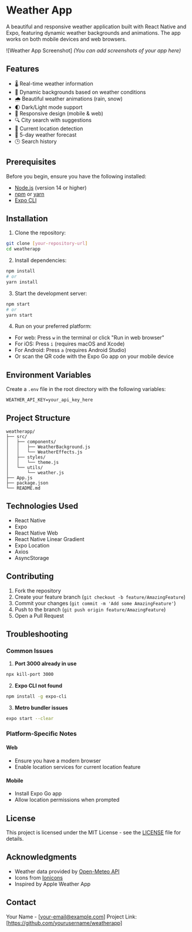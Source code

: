 # Weather App

A beautiful and responsive weather application built with React Native and Expo, featuring dynamic weather backgrounds and animations. The app works on both mobile devices and web browsers.

![Weather App Screenshot]
*(You can add screenshots of your app here)*

## Features

- 🌡️ Real-time weather information
- 🎨 Dynamic backgrounds based on weather conditions
- 🌧️ Beautiful weather animations (rain, snow)
- 🌓 Dark/Light mode support
- 📱 Responsive design (mobile & web)
- 🔍 City search with suggestions
- 📍 Current location detection
- 📅 5-day weather forecast
- 🕒 Search history

## Prerequisites

Before you begin, ensure you have the following installed:
- [Node.js](https://nodejs.org/) (version 14 or higher)
- [npm](https://www.npmjs.com/) or [yarn](https://yarnpkg.com/)
- [Expo CLI](https://docs.expo.dev/get-started/installation/)

## Installation

1. Clone the repository:
```bash
git clone [your-repository-url]
cd weatherapp
```

2. Install dependencies:
```bash
npm install
# or
yarn install
```

3. Start the development server:
```bash
npm start
# or
yarn start
```

4. Run on your preferred platform:
- For web: Press `w` in the terminal or click "Run in web browser"
- For iOS: Press `i` (requires macOS and Xcode)
- For Android: Press `a` (requires Android Studio)
- Or scan the QR code with the Expo Go app on your mobile device

## Environment Variables

Create a `.env` file in the root directory with the following variables:
```env
WEATHER_API_KEY=your_api_key_here
```

## Project Structure

```
weatherapp/
├── src/
│   ├── components/
│   │   ├── WeatherBackground.js
│   │   └── WeatherEffects.js
│   ├── styles/
│   │   └── theme.js
│   └── utils/
│       └── weather.js
├── App.js
├── package.json
└── README.md
```

## Technologies Used

- React Native
- Expo
- React Native Web
- React Native Linear Gradient
- Expo Location
- Axios
- AsyncStorage

## Contributing

1. Fork the repository
2. Create your feature branch (`git checkout -b feature/AmazingFeature`)
3. Commit your changes (`git commit -m 'Add some AmazingFeature'`)
4. Push to the branch (`git push origin feature/AmazingFeature`)
5. Open a Pull Request

## Troubleshooting

### Common Issues

1. **Port 3000 already in use**
```bash
npx kill-port 3000
```

2. **Expo CLI not found**
```bash
npm install -g expo-cli
```

3. **Metro bundler issues**
```bash
expo start --clear
```

### Platform-Specific Notes

#### Web
- Ensure you have a modern browser
- Enable location services for current location feature

#### Mobile
- Install Expo Go app
- Allow location permissions when prompted

## License

This project is licensed under the MIT License - see the [LICENSE](LICENSE) file for details.

## Acknowledgments

- Weather data provided by [Open-Meteo API](https://open-meteo.com/)
- Icons from [Ionicons](https://ionicons.com/)
- Inspired by Apple Weather App

## Contact

Your Name - [your-email@example.com]
Project Link: [https://github.com/yourusername/weatherapp]
